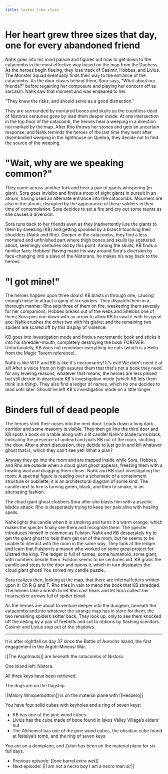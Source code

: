 ```yaml
---
title: tastes like clues
---
```


# Her heart grew three sizes that day, one for every abandoned friend

Nahk goes into his mind palace and figures out how to get down to the catacombs in the most effective way based on the map from the Duchess. As the heroes begin fleeing, they lose track of Casimir, Hobbes, and Livius. The Monster Squad eventually finds their way to the entrance of the catacombs. As the door closes behind them, Sora says, "What about our friends?" before regaining her composure and playing her concern off as sarcasm. Nahk saw that moment and was endeared to her.

"They knew the risks, and should serve as a good distraction."

They are surrounded by mortared bones and skulls as the countless dead of Nistoras centuries gone by lead them deeper inside. At one intersection in the top floor of the catacomb, the heroes hear a weeping in a direction not marked by the map. After Rho throws her stones and gets an uncertain response, and Nahk reminds the heroes of the last time they went after disembodied weeping in the lighthouse on Quebra, they decide not to find the source of the weeping. 

# "Wait, why are we speaking common?"

They come across another fork and hear a pair of giants whispering (in giant). Sora goes invisibo and finds a troop of eight giants in pursuit in an atrium, having used an alternate entrance into the catacombs. Mourners are also in the atrium, disrupted by the appearance of these soldiers in their time of contemplation. Sora decides to set a fire and cry out some taunts as she causes a diversion. 

Sora runs back to her friends even as they inadvertently lure the giants to them by sneezing (KB) and getting spooked by a branch touching their shoulders (Nahk and Rho). Deeper in the catacombs, they find a less mortared and unfinished part where thigh bones and skulls lay scattered about, seemingly centuries old by this point. Among the skulls, KB finds a familiar face: Hobbes! Having made his way around Sora's diversion by face-changing into a slave of the Nistorans, he makes his way back to the heroes. 

# "I got mine!"

The heroes happen upon three doors! KB blasts in through one, causing enough noise to attract a gang of six spiders. They dispatch them in a thorough manner: Rho sets three of them on fire, weakening them severely for her companions; Hobbes breaks out of the webs and Shelobs one of them; Sora pins one down with an arrow to allow KB to swat it with his great axe; Nahk crushes the other two with his glaive; and the remaining two spiders are scared off by this display of violence.

KB goes into investigation mode and finds a necromantic book and sticks it into his shredder-mouth, completely destroying the book FOREVER. Unfortunately, KB does not remember everything he eats (which is a Hello from the Magic Tavern reference). 

Nahk is like WTF and KB is like it's necromancy! It's evil! We didn't need it at all! After a voice from on high assures them that that's not a book they need for any leveling reasons, whatever that means, the heroes are less pissed but still decide to deactivate KB's investigation mode (which KB lets them think is a thing). They also find a ledger of names, which no one decides to read until later. Should've left KB's investigation mode on a little longer.

# Binders full of dead people

The heroes stick their noses into the next door. Leads down a long dark corridor and some masonry is visible. They then go into the third door and KB spots a book on a table along with a lit candle! Nahk's blade turns black, indicating the presence of undead and pulls KB out of the room, shutting the door. After a short discussion, they decide to just go in and kill whatever ghost that is, which they can't see yet! What a plan? 

Anyway they go into the room and are trapped inside while Sora, Hobbes, and Rho are outside when a cloud giant ghost appears, freezing them with a howling wail and dragging them closer. Nahk and KB start investigating the room: A spectral figure is reading over a schematic of a containment structure or oubliette; it is an architectural diagram of some kind. The candle next to him is turning green, black, and then to smoke, in an alternating fashion. 

The cloud giant ghost clobbers Sora after she blasts him with a psychic blades attack. Rho is desperately trying to keep her pals alive with healing spells. 

Nahk lights the candle when it is smoking and turns it a warm orange, which makes the specter finally see them and recognize them. The specter introduces himself in common as Fulston. Nahk and KB desperately try to get the giant ghost to help them get out of the room, but he seems to be unable to interact with the room in the same way. They look at the ledger and learn that Fulston is a mason who worked on some great project for Ulstred the king. The ledger is full of names, some humanoid, some giant, with numbers beside them. Fulston seems to be centuries old. KB grabs the candle and steps to the door and opens it, which in turn dissipates the cloud giant ghost! You solved my candle puzzle. 

Sora realizes then, looking at the map, that there are infernal letters written upon it: Ch R G and T. Rho tries in vain to mend the book that KB shredded. The heroes take a breath to let Rho cast heals and let Sora collect her heartseeker arrows full of spider blood. 

As the heroes are about to venture deeper into the dungeon, beneath the catacombs and into whatever the strange map has in store for them, the two remaining spiders skitter back. They look up, only to see them knocked off the ceiling by a pair of firebolts and cut to ribbons by flashing scimitars. Casimir and Livius step out of the shadows. 

----

It is after nightfall on day 37 since the Battle of Aurochs Island, the first engagement in the Argoti-Mineosi War.

[[The Argotnauts]] are beneath the catacombs of Nistora.

One island left: Nistora.

All three keys have been retrieved.

The dogs are on the flagship.

[[Malory Whisperbottom]] is on the material plane with [[Hespero]]

You have four solid cubes with keyholes and a ring of seven keys:

-   KB has one of the pine wood cubes
-   Livius has the cube made of bone found in Iskos Valley Village’s elders’ hut
-   The Alchemist has one of the pine wood cubes, the obsidian cube found at Natalya’s tomb, and the ring of seven keys

You are on a demiplane, and Zulon has been on the material plane for six full days.

- Previous episode: [[one barrel extra wet]]
- Next episode: [[I am not a necro boy I am a necro man sir]]
